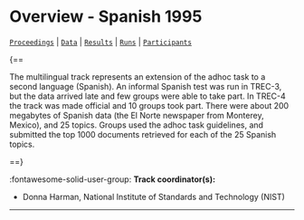# Overview - Spanish 1995

[`Proceedings`](./proceedings.md) | [`Data`](./data.md) | [`Results`](./results.md) | [`Runs`](./runs.md) | [`Participants`](./participants.md)

{==

The multilingual track represents an extension of the adhoc task to a second language (Spanish). An informal Spanish test was run in TREC-3, but the data arrived late and few groups were able to take part. In TREC-4 the track was made official and 10 groups took part. There were about 200 megabytes of Spanish data (the El Norte newspaper from Monterey, Mexico), and 25 topics. Groups used the adhoc task guidelines, and submitted the top 1000 documents retrieved for each of the 25 Spanish topics.

==}

:fontawesome-solid-user-group: **Track coordinator(s):**

- Donna Harman, National Institute of Standards and Technology (NIST) 



---

